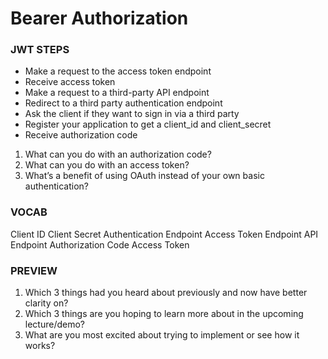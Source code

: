 # Bearer Authorization

### JWT STEPS 

- Make a request to the access token endpoint
- Receive access token
- Make a request to a third-party API endpoint
- Redirect to a third party authentication endpoint
- Ask the client if they want to sign in via a third party
- Register your application to get a client_id and client_secret
- Receive authorization code


1. What can you do with an authorization code?
2. What can you do with an access token?
3. What’s a benefit of using OAuth instead of your own basic authentication?

### VOCAB

Client ID
Client Secret
Authentication Endpoint
Access Token Endpoint
API Endpoint
Authorization Code
Access Token

### PREVIEW

1. Which 3 things had you heard about previously and now have better clarity on?
2. Which 3 things are you hoping to learn more about in the upcoming lecture/demo?
3. What are you most excited about trying to implement or see how it works?